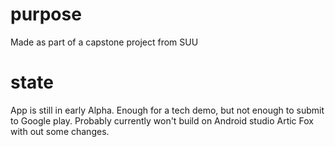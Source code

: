 # purpose
Made as part of a capstone project from SUU

# state
App is still in early Alpha. Enough for a tech demo, but not enough to submit to Google play.
Probably currently won't build on Android studio Artic Fox with out some changes.
